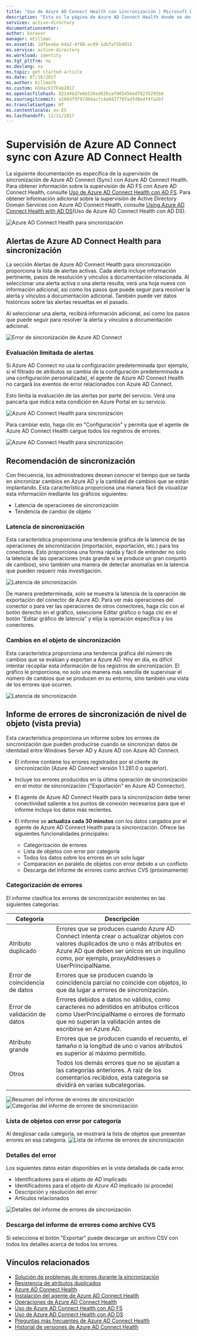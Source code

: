 ```yaml
---
title: "Uso de Azure AD Connect Health con sincronización | Microsoft Docs"
description: "Esta es la página de Azure AD Connect Health donde se describe cómo supervisar la sincronización de Azure AD Connect."
services: active-directory
documentationcenter: 
author: karavar
manager: mtillman
ms.assetid: 1dfbeaba-bda2-4f68-ac89-1dbfaf5b4015
ms.service: active-directory
ms.workload: identity
ms.tgt_pltfrm: na
ms.devlang: na
ms.topic: get-started-article
ms.date: 07/18/2017
ms.author: billmath
ms.custom: H1Hack27Feb2017
ms.openlocfilehash: 821d4bd7e6b526ad826caf005456edf8235291b8
ms.sourcegitcommit: e266df9f97d04acfc4a843770fadfd8edf4fa2b7
ms.translationtype: HT
ms.contentlocale: es-ES
ms.lasthandoff: 12/11/2017
---
```

# <a name="monitor-azure-ad-connect-sync-with-azure-ad-connect-health"></a>Supervisión de Azure AD Connect sync con Azure AD Connect Health
La siguiente documentación es específica de la supervisión de sincronización de Azure AD Connect (Sync) con Azure AD Connect Health.  Para obtener información sobre la supervisión de AD FS con Azure AD Connect Health, consulte [Uso de Azure AD Connect Health con AD FS](active-directory-aadconnect-health-adfs.md). Para obtener información adicional sobre la supervisión de Active Directory Domain Services con Azure AD Connect Health, consulte [Using Azure AD Connect Health with AD DS](active-directory-aadconnect-health-adds.md)(Uso de Azure AD Connect Health con AD DS).

![Azure AD Connect Health para sincronización](./media/active-directory-aadconnect-health-sync/sync-blade.png)

## <a name="alerts-for-azure-ad-connect-health-for-sync"></a>Alertas de Azure AD Connect Health para sincronización
La sección Alertas de Azure AD Connect Health para sincronización proporciona la lista de alertas activas. Cada alerta incluye información pertinente, pasos de resolución y vínculos a documentación relacionada. Al seleccionar una alerta activa o una alerta resulta, verá una hoja nueva con información adicional, así como los pasos que puede seguir para resolver la alerta y vínculos a documentación adicional. También puede ver datos históricos sobre las alertas resueltas en el pasado.

Al seleccionar una alerta, recibirá información adicional, así como los pasos que puede seguir para resolver la alerta y vínculos a documentación adicional.

![Error de sincronización de Azure AD Connect](./media/active-directory-aadconnect-health-sync/alert.png)

### <a name="limited-evaluation-of-alerts"></a>Evaluación limitada de alertas
Si Azure AD Connect no usa la configuración predeterminada (por ejemplo, si el filtrado de atributos se cambia de la configuración predeterminada a una configuración personalizada), el agente de Azure AD Connect Health no cargará los eventos de error relacionados con Azure AD Connect.

Esto limita la evaluación de las alertas por parte del servicio. Verá una pancarta que indica esta condición en Azure Portal en su servicio.

![Azure AD Connect Health para sincronización](./media/active-directory-aadconnect-health-sync/banner.png)

Para cambiar esto, haga clic en "Configuración" y permita que el agente de Azure AD Connect Health cargue todos los registros de errores.

![Azure AD Connect Health para sincronización](./media/active-directory-aadconnect-health-sync/banner2.png)

## <a name="sync-insight"></a>Recomendación de sincronización
Con frecuencia, los administradores desean conocer el tiempo que se tarda en sincronizar cambios en Azure AD y la cantidad de cambios que se están implantando. Esta característica proporciona una manera fácil de visualizar esta información mediante los gráficos siguientes:   

* Latencia de operaciones de sincronización
* Tendencia de cambio de objeto

### <a name="sync-latency"></a>Latencia de sincronización
Esta característica proporciona una tendencia gráfica de la latencia de las operaciones de sincronización (importación, exportación, etc.) para los conectores.  Esto proporciona una forma rápida y fácil de entender no solo la latencia de las operaciones (más grande si se produce un gran conjunto de cambios), sino también una manera de detectar anomalías en la latencia que pueden requerir más investigación.

![Latencia de sincronización](./media/active-directory-aadconnect-health-sync/synclatency02.png)

De manera predeterminada, solo se muestra la latencia de la operación de exportación del conector de Azure AD.  Para ver más operaciones del conector o para ver las operaciones de otros conectores, haga clic con el botón derecho en el gráfico, seleccione Editar gráfico o haga clic en el botón "Editar gráfico de latencia" y elija la operación específica y los conectores.

### <a name="sync-object-changes"></a>Cambios en el objeto de sincronización
Esta característica proporciona una tendencia gráfica del número de cambios que se evalúan y exportan a Azure AD.  Hoy en día, es difícil intentar recopilar esta información de los registros de sincronización.  El gráfico le proporciona, no solo una manera más sencilla de supervisar el número de cambios que se producen en su entorno, sino también una vista de los errores que ocurren.

![Latencia de sincronización](./media/active-directory-aadconnect-health-sync/syncobjectchanges02.png)

## <a name="object-level-synchronization-error-report-preview"></a>Informe de errores de sincronización de nivel de objeto (vista previa)
Esta característica proporciona un informe sobre los errores de sincronización que pueden producirse cuando se sincronizan datos de identidad entre Windows Server AD y Azure AD con Azure AD Connect.

* El informe contiene los errores registrados por el cliente de sincronización (Azure AD Connect versión 1.1.281.0 o superior).
* Incluye los errores producidos en la última operación de sincronización en el motor de sincronización ("Exportación" en Azure AD Connector).
* El agente de Azure AD Connect Health para la sincronización debe tener conectividad saliente a los puntos de conexión necesarios para que el informe incluya los datos más recientes.
* El informe se **actualiza cada 30 minutos** con los datos cargados por el agente de Azure AD Connect Health para la sincronización. Ofrece las siguientes funcionalidades principales:

  * Categorización de errores
  * Lista de objetos con error por categoría
  * Todos los datos sobre los errores en un solo lugar
  * Comparación en paralelo de objetos con error debido a un conflicto
  * Descarga del informe de errores como archivo CVS (próximamente)

### <a name="categorization-of-errors"></a>Categorización de errores
El informe clasifica los errores de sincronización existentes en las siguientes categorías:

| Categoría | Descripción |
| --- | --- |
| Atributo duplicado |Errores que se producen cuando Azure AD Connect intenta crear o actualizar objetos con valores duplicados de uno o más atributos en Azure AD que deben ser únicos en un inquilino como, por ejemplo, proxyAddresses o UserPrincipalName. |
| Error de coincidencia de datos |Errores que se producen cuando la coincidencia parcial no coincide con objetos, lo que da lugar a errores de sincronización. |
| Error de validación de datos |Errores debidos a datos no válidos, como caracteres no admitidos en atributos críticos como UserPrincipalName o errores de formato que no superan la validación antes de escribirse en Azure AD. |
| Atributo grande |Errores que se producen cuando el recuento, el tamaño o la longitud de uno o varios atributos es superior al máximo permitido. |
| Otros |Todos los demás errores que no se ajustan a las categorías anteriores. A raíz de los comentarios recibidos, esta categoría se dividirá en varias subcategorías. |

![Resumen del informe de errores de sincronización](./media/active-directory-aadconnect-health-sync/errorreport01.png)
![Categorías del informe de errores de sincronización](./media/active-directory-aadconnect-health-sync/errorreport02.png)

### <a name="list-of-objects-with-error-per-category"></a>Lista de objetos con error por categoría
Al desglosar cada categoría, se mostrará la lista de objetos que presentan errores en esa categoría.
![Lista de informe de errores de sincronización](./media/active-directory-aadconnect-health-sync/errorreport03.png)

### <a name="error-details"></a>Detalles del error
Los siguientes datos están disponibles en la vista detallada de cada error.

* Identificadores para el *objeto de AD* implicado
* Identificadores para el *objeto de Azure AD* implicado (si procede)
* Descripción y resolución del error
* Artículos relacionados

![Detalles del informe de errores de sincronización](./media/active-directory-aadconnect-health-sync/errorreport04.png)

### <a name="download-the-error-report-as-csv"></a>Descarga del informe de errores como archivo CVS
Si selecciona el botón "Exportar" puede descargar un archivo CSV con todos los detalles acerca de todos los errores.

## <a name="related-links"></a>Vínculos relacionados
* [Solución de problemas de errores durante la sincronización](../connect/active-directory-aadconnect-troubleshoot-sync-errors.md)
* [Resistencia de atributos duplicados](../connect/active-directory-aadconnectsyncservice-duplicate-attribute-resiliency.md)
* [Azure AD Connect Health](active-directory-aadconnect-health.md)
* [Instalación del agente de Azure AD Connect Health](active-directory-aadconnect-health-agent-install.md)
* [Operaciones de Azure AD Connect Health](active-directory-aadconnect-health-operations.md)
* [Uso de Azure AD Connect Health con AD FS](active-directory-aadconnect-health-adfs.md)
* [Uso de Azure AD Connect Health con AD DS](active-directory-aadconnect-health-adds.md)
* [Preguntas más frecuentes de Azure AD Connect Health](active-directory-aadconnect-health-faq.md)
* [Historial de versiones de Azure AD Connect Health](active-directory-aadconnect-health-version-history.md)